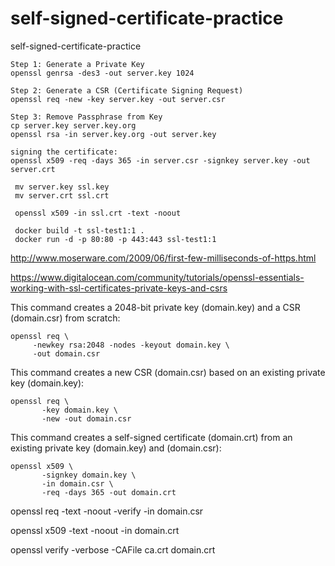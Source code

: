 # self-signed-certificate-practice
self-signed-certificate-practice

~~~
Step 1: Generate a Private Key
openssl genrsa -des3 -out server.key 1024

Step 2: Generate a CSR (Certificate Signing Request)
openssl req -new -key server.key -out server.csr

Step 3: Remove Passphrase from Key
cp server.key server.key.org
openssl rsa -in server.key.org -out server.key

signing the certificate:
openssl x509 -req -days 365 -in server.csr -signkey server.key -out server.crt

 mv server.key ssl.key
 mv server.crt ssl.crt
 
 openssl x509 -in ssl.crt -text -noout
 
 docker build -t ssl-test1:1 .
 docker run -d -p 80:80 -p 443:443 ssl-test1:1
 ~~~
 
http://www.moserware.com/2009/06/first-few-milliseconds-of-https.html 
 
https://www.digitalocean.com/community/tutorials/openssl-essentials-working-with-ssl-certificates-private-keys-and-csrs



This command creates a 2048-bit private key (domain.key) and a CSR (domain.csr) from scratch:
  ~~~
  openssl req \
       -newkey rsa:2048 -nodes -keyout domain.key \
       -out domain.csr
~~~       

This command creates a new CSR (domain.csr) based on an existing private key (domain.key):
~~~
openssl req \
       -key domain.key \
       -new -out domain.csr
~~~

This command creates a self-signed certificate (domain.crt) from an existing private key (domain.key) and (domain.csr):
~~~
openssl x509 \
       -signkey domain.key \
       -in domain.csr \
       -req -days 365 -out domain.crt
~~~

openssl req -text -noout -verify -in domain.csr

openssl x509 -text -noout -in domain.crt

openssl verify -verbose -CAFile ca.crt domain.crt

